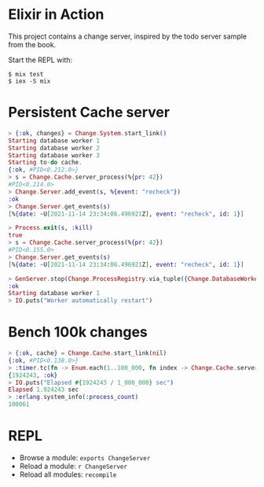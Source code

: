 # Elixir in Action

This project contains a change server, inspired by the todo server sample from the book.

Start the REPL with:

```
$ mix test
$ iex -S mix
```

# Persistent Cache server

```elixir
> {:ok, changes} = Change.System.start_link()
Starting database worker 1
Starting database worker 2
Starting database worker 3
Starting to-do cache.
{:ok, #PID<0.212.0>}
> s = Change.Cache.server_process(%{pr: 42})
#PID<0.214.0>
> Change.Server.add_event(s, %{event: "recheck"})
:ok
> Change.Server.get_events(s)
[%{date: ~U[2021-11-14 23:34:06.496921Z], event: "recheck", id: 1}]

> Process.exit(s, :kill)
true
> s = Change.Cache.server_process(%{pr: 42})
#PID<0.155.0>
> Change.Server.get_events(s)
[%{date: ~U[2021-11-14 23:34:06.496921Z], event: "recheck", id: 1}]

> GenServer.stop(Change.ProcessRegistry.via_tuple({Change.DatabaseWorker, 1}))
:ok
Starting database worker 1
> IO.puts("Worker automatically restart")
```

# Bench 100k changes

```elixir
> {:ok, cache} = Change.Cache.start_link(nil)
{:ok, #PID<0.138.0>}
> :timer.tc(fn -> Enum.each(1..100_000, fn index -> Change.Cache.server_process(%{pr: index}) end) end)
{1924243, :ok}
> IO.puts("Elapsed #{1924243 / 1_000_000} sec")
Elapsed 1.924243 sec
> :erlang.system_info(:process_count)
100061
```

# REPL

* Browse a module: `exports ChangeServer`
* Reload a module: `r ChangeServer`
* Reload all modules: `recompile`
